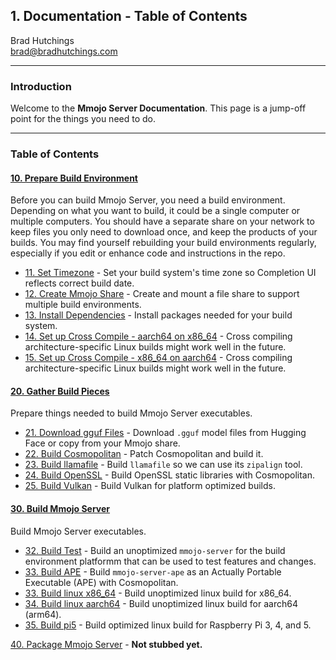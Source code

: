 ## 1. Documentation - Table of Contents

Brad Hutchings<br/>
brad@bradhutchings.com

---
### Introduction
Welcome to the **Mmojo Server Documentation**. This page is a jump-off point for the things you need to do.

---
### Table of Contents
#### [10. Prepare Build Environment](10-Prepare-Build-Environment.md)
Before you can build Mmojo Server, you need a build environment. Depending on what you want to build, it could be a single computer or multiple computers. You should have a separate share on your network to keep files you only need to download once, and keep the products of your builds. You may find yourself rebuilding your build environments regularly, especially if you edit or enhance code and instructions in the repo.

- [11. Set Timezone](11-Set-Timezone.md) - Set your build system's time zone so Completion UI reflects correct build date.
- [12. Create Mmojo Share](12-Create-Mmojo-Share.md) - Create and mount a file share to support multiple build environments.
- [13. Install Dependencies](13-Install-Dependencies.md) - Install packages needed for your build system.
- [14. Set up Cross Compile - aarch64 on x86_64](14-Set-up-Cross-Compile-aarch64-on-x86_64.md) - Cross compiling architecture-specific Linux builds might work well in the future.
- [15. Set up Cross Compile - x86_64 on aarch64](15-Set-up-Cross-Compile-x86_64-on-aarch64.md) - Cross compiling architecture-specific Linux builds might work well in the future.

#### [20. Gather Build Pieces](20-Gather-Build-Pieces.md)
Prepare things needed to build Mmojo Server executables. 

- [21. Download gguf Files](21-Download-gguf-Files.md) - Download `.gguf` model files from Hugging Face or copy from your Mmojo share.
- [22. Build Cosmopolitan](22-Build-Cosmopolitan.md) - Patch Cosmopolitan and build it.
- [23. Build llamafile](23-Build-llamafile.md) - Build `llamafile` so we can use its `zipalign` tool.
- [24. Build OpenSSL](24-Build-OpenSSL.md) - Build OpenSSL static libraries with Cosmopolitan.
- [25. Build Vulkan](25-Build-Vulkan.md) - Build Vulkan for platform optimized builds.

#### [30. Build Mmojo Server](30-Build-Mmojo-Server.md)
Build Mmojo Server executables.

- [32. Build Test](32-Test.md) - Build an unoptimized `mmojo-server` for the build environment platformm that can be used to test features and changes.
- [33. Build APE](32-Build-APE.md) - Build `mmojo-server-ape` as an Actually Portable Executable (APE) with Cosmopolitan.
- [33. Build linux x86_64](33-Build-linux-x86_64.md) - Build unoptimized linux build for x86_64.
- [34. Build linux aarch64](34-Build-linux-aarch64.md) - Build unoptimized linux build for aarch64 (arm64).
- [35. Build pi5](35-Build-pi5.md) - Build optimized linux build for Raspberry Pi 3, 4, and 5.

[40. Package Mmojo Server](40-Package-Mmojo-Server.md) - **Not stubbed yet.**
